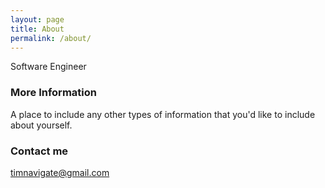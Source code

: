 ```yaml
---
layout: page
title: About
permalink: /about/
---
```


Software Engineer

### More Information

A place to include any other types of information that you'd like to include about yourself.

### Contact me

[timnavigate@gmail.com](mailto:timnavigate@gmail.com)